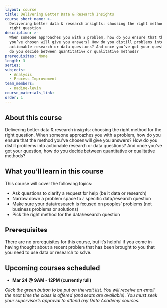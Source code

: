 ```yaml
---
layout: course
title: Delivering Better Data & Research Insights
course_short_name: >-
  Delivering better data & research insights: choosing the right method for the
  right question
description: >-
  When someone approaches you with a problem, how do you ensure that the method
  you’ve chosen will give you answers? How do you distill problems into
  actionable research or data questions? And once you’ve got your question, how
  do you decide between quantitative or qualitative methods?
prerequisites: None
length: 3
series:
subjects:
  - Analysis
  - Process Improvement
team_members:
  - nadine-levin
course_materials_link:
order: 1
---
```

## About this course

Delivering better data & research insights: choosing the right method for the right question. When someone approaches you with a problem, how do you ensure that the method you’ve chosen will give you answers? How do you distill problems into actionable research or data questions? And once you’ve got your question, how do you decide between quantitative or qualitative methods?

## What you’ll learn in this course

This course will cover the following topics:

* Ask questions to clarify a request for help (be it data or research)
* Narrow down a problem space to a specific data/research question
* Make sure your data/research is focused on peoples’ problems (not business problems or solutions)
* Pick the right method for the data/research question

## Prerequisites

There are no prerequisites for this course, but it’s helpful if you come in having thought about a recent problem that has been brought to you that you need to use data or research to solve.

## Upcoming courses scheduled

* **Mar 24 @ 9AM - 12PM (currently full)**

*Click the green button to be put on the wait list. You will receive an email the next time the class is offered (and seats are available). You must seek your supervisor’s approval to attend any Data Academy courses.*